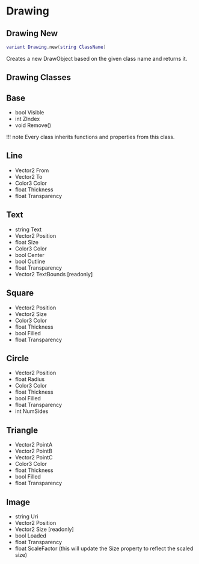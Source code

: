 # Drawing

## Drawing New
```lua
variant Drawing.new(string ClassName)
```
Creates a new DrawObject based on the given class name and returns it.

## Drawing Classes
## Base
- bool Visible
- int ZIndex
- void Remove()

!!! note
    Every class inherits functions and properties from this class.

## Line
- Vector2 From
- Vector2 To
- Color3 Color
- float Thickness
- float Transparency

## Text
- string Text
- Vector2 Position
- float Size
- Color3 Color
- bool Center
- bool Outline
- float Transparency
- Vector2 TextBounds [readonly]

## Square
- Vector2 Position
- Vector2 Size
- Color3 Color
- float Thickness
- bool Filled
- float Transparency

## Circle
- Vector2 Position
- float Radius
- Color3 Color
- float Thickness
- bool Filled
- float Transparency
- int NumSides

## Triangle
- Vector2 PointA
- Vector2 PointB
- Vector2 PointC
- Color3 Color
- float Thickness
- bool Filled
- float Transparency

## Image
- string Uri
- Vector2 Position
- Vector2 Size [readonly]
- bool Loaded
- float Transparency
- float ScaleFactor (this will update the Size property to reflect the scaled size)